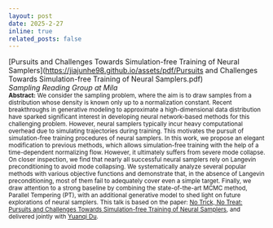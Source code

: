 ```yaml
---
layout: post
date: 2025-2-27
inline: true
related_posts: false
---
```


[Pursuits and Challenges Towards Simulation-free Training of Neural Samplers](https://jiajunhe98.github.io/assets/pdf/Pursuits and Challenges Towards Simulation-free Training of Neural Samplers.pdf)\
*Sampling Reading Group at Mila*\
<sub>**Abstract:** We consider the sampling problem, where the aim is to draw samples from a distribution whose density is known only up to a normalization constant. Recent breakthroughs in generative modeling to approximate a high-dimensional data distribution have sparked significant interest in developing neural network-based methods for this challenging problem. However, neural samplers typically incur heavy computational overhead due to simulating trajectories during training. This motivates the pursuit of simulation-free training procedures of neural samplers. In this work, we propose an elegant modification to previous methods, which allows simulation-free training with the help of a time-dependent normalizing flow. However, it ultimately suffers from severe mode collapse. On closer inspection, we find that nearly all successful neural samplers rely on Langevin preconditioning to avoid mode collapsing. We systematically analyze several popular methods with various objective functions and demonstrate that, in the absence of Langevin preconditioning, most of them fail to adequately cover even a simple target. Finally, we draw attention to a strong baseline by combining the state-of-the-art MCMC method, Parallel Tempering (PT), with an additional generative model to shed light on future explorations of neural samplers. This talk is based on the paper: [No Trick, No Treat: Pursuits and Challenges Towards Simulation-free Training of Neural Samplers](https://arxiv.org/abs/2502.06685), and delivered jointly with [Yuanqi Du](https://yuanqidu.github.io/).</sub>